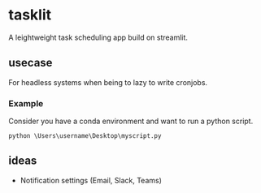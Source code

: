 # tasklit
A leightweight task scheduling app build on streamlit.

## usecase

For headless systems when being to lazy to write cronjobs.

### Example
Consider you have a conda environment and want to run a python script.

```
python \Users\username\Desktop\myscript.py
```
## ideas
* Notification settings (Email, Slack, Teams)
